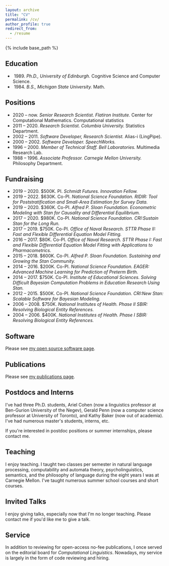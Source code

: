 ```yaml
---
layout: archive
title: "CV"
permalink: /cv/
author_profile: true
redirect_from:
  - /resume
---
```


{% include base_path %}

## Education

* &nbsp;1989. *Ph.D., University of Edinburgh.*  Cognitive Science and
Computer Science.
* &nbsp;1984. *B.S., Michigan State University.* Math.


## Positions

* 2020 – now. *Senior Research Scientist. Flatiron Institute.* Center for
  Computational Mathematics.  Computational statistics
* 2011 – 2020.  *Research Scientist. Columbia University.* Statistics Department.
* 2002 – 2011. *Software Developer, Research Scientist.* Alias-i (LingPipe).
* 2000 – 2002. *Software Developer. SpeechWorks.*
* 1996 – 2000. *Member of Technical Staff. Bell Laboratories.* Multimedia
Research Lab.
* 1988 – 1996. *Associate Professor.  Carnegie Mellon
  University.*  Philosophy Department.


## Fundraising
* 2019 – 2020. $500K. PI. *Schmidt Futures. Innovation Fellow.*
* 2019 – 2022. $630K. Co-PI.  *National Science Foundation. RIDIR: Tool for Poststratification and Small-Area Estimation for Survey Data.*
* 2019 – 2020. $360K. Co-PI. *Alfred P. Sloan Foundation. Econometric Modeling with Stan for Causality and Differential Equilibrium.*
* 2017 – 2020. $980K. Co-PI. *National Science Foundation. CRI:Sustain Stan for the
  Long Run.*
* 2017 – 2019. $750K. Co-PI. *Office of Naval Research. STTR Phase II: Fast and Flexible Differential Equation Model Fitting.*
* 2016 – 2017. $80K. Co-PI. *Office of Naval Research. STTR Phase I: Fast
  and Flexible Differential Equation Model Fitting with Applications to Pharmacometrics.*
* 2015 – 2018. $600K. Co-PI. *Alfred P. Sloan Foundation. Sustaining and Growing the Stan Community.*
* 2014 – 2016. $200K. Co-PI. *National Science Foundation.  EAGER: Advanced Machine Learning for Prediction of Preterm Birth.*
* 2014 – 2017. $750K. Co-PI. *Institute of Educational Sciences. Solving
Difficult Bayesian Computation Problems in Education Research Using Stan.*
* 2012 – 2015. $500K. Co-PI. *National Science Foundation. CRI:New Stan: Scalable Software for Bayesian Modeling.*
* 2006 – 2008. $750K. *National Institutes of Health.  Phase II SBIR: Resolving Biological Entity References.*
* 2004 – 2006. $400K. *National Institutes of Health. Phase I SBIR:
Resolving Biological Entity References.*

## Software

Please see [my open source software page](../software/).

## Publications

Please see [my publications page](../pubs/).

## Postdocs and Interns

I've had three Ph.D. students, Ariel Cohen (now a linguistics
professor at Ben-Gurion University of the Negev), Gerald Penn (now a computer
science professor at University of Toronto), and Kathy Baker (now out
of academia).  I've had numerous master's students, interns, etc.

If you're interested in postdoc positions or summer internships,
please contact me.

## Teaching

I enjoy teaching.  I taught two classes per semester in natural
language processing, computability and automata theory,
psycholinguistics, semantics, and the philosophy of language during
the eight years I was at Carnegie Mellon.  I've taught numerous summer
school courses and short courses.

## Invited Talks

I enjoy giving talks, especially now that I'm no longer
teaching.  Please contact me if you'd like me to give a talk.


## Service

In addition to reviewing for open-access no-fee publications, I once
served on the editorial board for *Computational Linguistics*.
Nowadays, my service is largely in the form of code reviewing and
hiring. 
